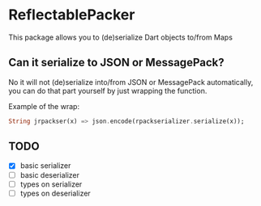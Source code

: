 # ReflectablePacker

This package allows you to (de)serialize Dart objects to/from Maps

## Can it serialize to JSON or MessagePack?

No it will not (de)serialize into/from JSON or MessagePack automatically, you can do that part yourself by just wrapping the function.

Example of the wrap:
```dart
String jrpackser(x) => json.encode(rpackserializer.serialize(x));
```

## TODO

 - [x] basic serializer
 - [ ] basic deserializer
 - [ ] types on serializer
 - [ ] types on deserializer